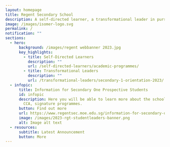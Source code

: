 ```yaml
---
layout: homepage
title: Regent Secondary School
description: A self-directed learner, a transformational leader in pursuit of excellence.
image: /images/isomer-logo.svg
permalink: /
notification: ""
sections:
  - hero:
      background: /images/regent webbanner 2023.jpg
      key_highlights:
        - title: Self-Directed Learners
          description: ""
          url: /self-directed-learners/academic-programmes/
        - title: Transformational Leaders
          description: ""
          url: /transformational-leaders/secondary-1-orientation-2023/
  - infopic:
      title: Information for Secondary One Prospective Students
      id: infopic
      description: Here you will be able to learn more about the school’s curriculum,
        CCA, signature programmes.
      button: Find out more
      url: https://www.regentsec.moe.edu.sg/information-for-secondary-one-prospective-students/
      image: /images/2023-rgt-studentleaders-banner.png
      alt: Image alt text
  - resources:
      subtitle: Latest Announcement
      button: More
---
```

